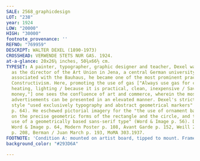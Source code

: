 ```yaml
---
SALE: 2568_graphicdesign
LOT: "238"
year: 1924
LOW: "20000"
HIGH: "30000"
footnote_provenance: ''
REFNO: "769959"
DESCRIPT: WALTER DEXEL (1890-1973)
CROSSHEAD: VERWENDE STETS NUR GAS. 1924.
at-a-glance: 20x26¼ inches, 50¾x66½ cm.
TYPESET: A painter, typographer, graphic designer and teacher, Dexel was appointed
  as the director of the Art Union in Jena, a central German university town. Closely
  associated with the Bauhaus, he became one of the most prominent practitioners of
  Constructivism. Here, promoting the use of gas ["Always use gas for cooking, baking,
  heating, lighting / because it is practical, clean, inexpensive / Saves work, time,
  money,"] one sees the confluence of art and commerce, wherein the most mundane of
  advertisements can be presented in an elevated manner. Dexel's strict Constructivist
  style "used exclusively typography and abstract geometrical markers" (Avant Garde
  p. 64). He eschewed pictorial imagery for the "the use of ornament based entirely
  on the precise geometric forms of the rectangle and the circle, and the almost exclusive
  use of a geometrically based sans-serif type" (Word & Image p. 56). Dexel p. 56,
  Word & Image p. 64, Modern Poster p. 108, Avant Garde p. 152, Weill 250, Euro Deco
  p. 208, Berman / Juan March p. 193, MoMA 303.1937.
FOOTNOTE: 'Condition A: mounted on artist board, tipped to mount. Framed.'
background_color: "#293D6A"

---
```


